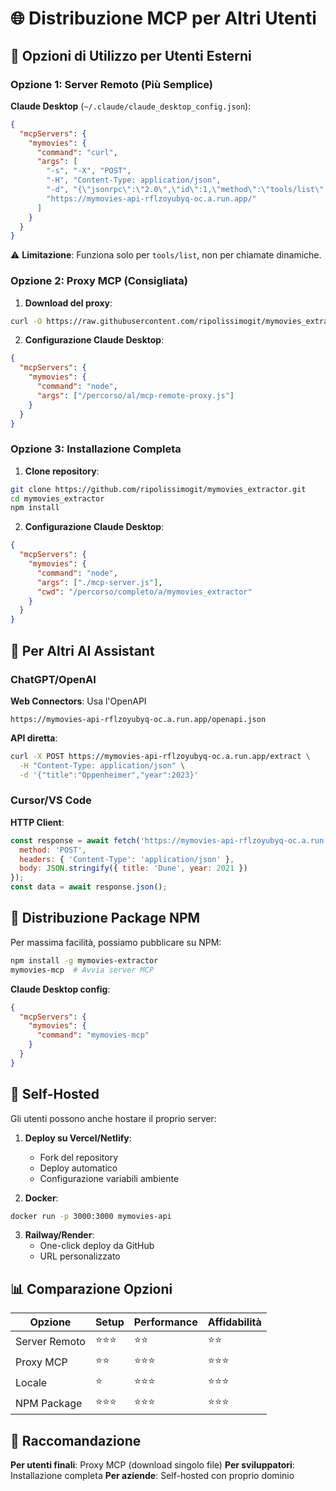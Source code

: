 # 🌐 Distribuzione MCP per Altri Utenti

## 🎯 Opzioni di Utilizzo per Utenti Esterni

### Opzione 1: Server Remoto (Più Semplice)

**Claude Desktop** (`~/.claude/claude_desktop_config.json`):
```json
{
  "mcpServers": {
    "mymovies": {
      "command": "curl",
      "args": [
        "-s", "-X", "POST",
        "-H", "Content-Type: application/json",
        "-d", "{\"jsonrpc\":\"2.0\",\"id\":1,\"method\":\"tools/list\",\"params\":{}}",
        "https://mymovies-api-rflzoyubyq-oc.a.run.app/"
      ]
    }
  }
}
```

⚠️ **Limitazione**: Funziona solo per `tools/list`, non per chiamate dinamiche.

### Opzione 2: Proxy MCP (Consigliata)

1. **Download del proxy**:
```bash
curl -O https://raw.githubusercontent.com/ripolissimogit/mymovies_extractor/api-server/mcp-remote-proxy.js
```

2. **Configurazione Claude Desktop**:
```json
{
  "mcpServers": {
    "mymovies": {
      "command": "node",
      "args": ["/percorso/al/mcp-remote-proxy.js"]
    }
  }
}
```

### Opzione 3: Installazione Completa

1. **Clone repository**:
```bash
git clone https://github.com/ripolissimogit/mymovies_extractor.git
cd mymovies_extractor
npm install
```

2. **Configurazione Claude Desktop**:
```json
{
  "mcpServers": {
    "mymovies": {
      "command": "node",
      "args": ["./mcp-server.js"],
      "cwd": "/percorso/completo/a/mymovies_extractor"
    }
  }
}
```

## 🔄 Per Altri AI Assistant

### ChatGPT/OpenAI

**Web Connectors**: Usa l'OpenAPI
```
https://mymovies-api-rflzoyubyq-oc.a.run.app/openapi.json
```

**API diretta**:
```bash
curl -X POST https://mymovies-api-rflzoyubyq-oc.a.run.app/extract \
  -H "Content-Type: application/json" \
  -d '{"title":"Oppenheimer","year":2023}'
```

### Cursor/VS Code

**HTTP Client**:
```javascript
const response = await fetch('https://mymovies-api-rflzoyubyq-oc.a.run.app/extract', {
  method: 'POST',
  headers: { 'Content-Type': 'application/json' },
  body: JSON.stringify({ title: 'Dune', year: 2021 })
});
const data = await response.json();
```

## 🚀 Distribuzione Package NPM

Per massima facilità, possiamo pubblicare su NPM:

```bash
npm install -g mymovies-extractor
mymovies-mcp  # Avvia server MCP
```

**Claude Desktop config**:
```json
{
  "mcpServers": {
    "mymovies": {
      "command": "mymovies-mcp"
    }
  }
}
```

## 🔧 Self-Hosted

Gli utenti possono anche hostare il proprio server:

1. **Deploy su Vercel/Netlify**:
   - Fork del repository
   - Deploy automatico
   - Configurazione variabili ambiente

2. **Docker**:
```bash
docker run -p 3000:3000 mymovies-api
```

3. **Railway/Render**:
   - One-click deploy da GitHub
   - URL personalizzato

## 📊 Comparazione Opzioni

| Opzione | Setup | Performance | Affidabilità |
|---------|-------|-------------|--------------|
| Server Remoto | ⭐⭐⭐ | ⭐⭐ | ⭐⭐ |
| Proxy MCP | ⭐⭐ | ⭐⭐⭐ | ⭐⭐⭐ |
| Locale | ⭐ | ⭐⭐⭐ | ⭐⭐⭐ |
| NPM Package | ⭐⭐⭐ | ⭐⭐⭐ | ⭐⭐⭐ |

## 🎯 Raccomandazione

**Per utenti finali**: Proxy MCP (download singolo file)
**Per sviluppatori**: Installazione completa
**Per aziende**: Self-hosted con proprio dominio
